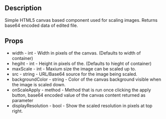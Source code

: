 ## Description
Simple HTML5 canvas based component used for scaling images.  Returns base64 encoded data of edited file.

## Props
* width - int - Width in pixels of the canvas. (Defaults to width of container)
* hegiht - int - Height in pixels of the. (Defaults to hieght of container)
* maxScale - int - Maxium size the image can be scaled up to.
* src - string - URL/Base64 source for the image being scaled.
* backgroundColor - string - Color of the canvas background visible when the image is scaled down.
* onScaleApply - method - Method that is run once clicking the apply button, base64 encoded value of the canvas content returned as parameter
* displayResolution - bool - Show the scaled resolution in pixels at top right.
